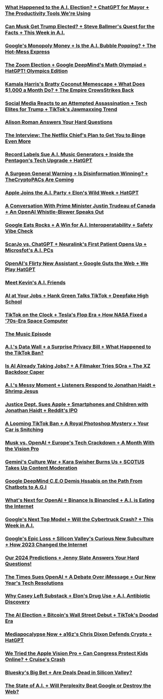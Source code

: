 ### [What Happened to the A.I. Election? + ChatGPT for Mayor + The Productivity Tools We're Using](https://open.spotify.com/episode/2FPbqia9zLMl5JScLybC95?si=fa8d0663da8b46d0)
### [Can Musk Get Trump Elected? + Steve Ballmer's Quest for the Facts + This Week in A.I.](https://open.spotify.com/episode/1chzM8HqNYxXRB1OHYeTiB?si=43396fadd8fe49db)
### [Google's Monopoly Money + Is the A.I. Bubble Popping? + The Hot-Mess Express](https://open.spotify.com/episode/17aqg76dDgtBEHjAUO0FUB?si=353f271d532a4232)
### [The Zoom Election + Google DeepMind's Math Olympiad + HatGPT! Olympics Edition](https://open.spotify.com/episode/18dgpzVWaIkMKVgfPdXQJL?si=d19da64447dc45a3)
### [Kamala Harris's Bratty Coconut Memescape + What Does $1,000 a Month Do? + The Empire CrowsStrikes Back](https://open.spotify.com/episode/1yrSS8xuFbOcEGgAks0mXr?si=5d30558695f74d56)
### [Social Media Reacts to an Attempted Assassination + Tech Elites for Trump + TikTok's Jawmaxxing Trend](https://open.spotify.com/episode/5IVFkYWBjVhNE2KaCBMxHK?si=31fd163d06ea4b58)
### [Alison Roman Answers Your Hard Questions](https://open.spotify.com/episode/4brrDnR3BY4ebwp3smNKmb?si=2ea54fa518f2421e)
### [The Interview: The Netflix Chief's Plan to Get You to Binge Even More](https://open.spotify.com/episode/4axQysU2ydtFxpxSKTDViZ?si=ea2857f42909458e)
### [Record Labels Sue A.I. Music Generators + Inside the Pentagon's Tech Upgrade + HatGPT](https://open.spotify.com/episode/5M9ctWtCMV7OBTmPBtXgVJ?si=9bdbfd445cb347d6)
### [A Surgeon General Warning + Is Disinformation Winning? + TheCryptoPACs Are Coming](https://open.spotify.com/episode/0jIEZxtfFJS0D73Zi68JWZ?si=54c7731a8ca54108)
### [Apple Joins the A.I. Party + Elon's Wild Week + HatGPT](https://open.spotify.com/episode/6ICUE5WVU9Vd18VIQ7i2cv?si=d0ae61bb80f74809)
### [A Conversation With Prime Minister Justin Trudeau of Canada + An OpenAI Whistle-Blower Speaks Out](https://open.spotify.com/episode/0XSVow0OAGzjMx4KUdFueA?si=39591af6296a429b)
### [Google Eats Rocks + A Win for A.I. Interoperatability + Safety Vibe Check](https://open.spotify.com/episode/5UF79Uu94ia0fwC32a89LU?si=cd96b2c6312f4939)
### [ScarJo vs. ChatGPT + Neuralink's First Patient Opens Up + Microsfot's A.I. PCs](https://open.spotify.com/episode/0hE4jZdwlDFzYFyfncyEXf?si=95b483ae718d4aa8)
### [OpenAI's Flirty New Assistant + Google Guts the Web + We Play HatGPT](https://open.spotify.com/episode/3NJ7x4aqm5lO3eOugsB2MF?si=5d9c0284cafd4c6d)
### [Meet Kevin's A.I. Friends](https://open.spotify.com/episode/7tY9qwmUcfl8quuQclilMs?si=b857b3376fd44f2e)
### [AI at Your Jobs + Hank Green Talks TikTok + Deepfake High School](https://open.spotify.com/episode/3VvOGD40CZ6vxybeUMhg5j?si=010e16e66939435c)
### [TikTok on the Clock + Tesla's Flop Era + How NASA Fixed a '70s-Era Space Computer](https://open.spotify.com/episode/7g7Iy7Kp5gdAsPK3zq84mi?si=9c10b64b0d4a45dd)
### [The Music Episode](https://open.spotify.com/episode/432Ox9zz4cxWuYJlvVfNkz?si=0be244dac4454780)
### [A.I.'s Data Wall + a Surprise Privacy Bill + What Happened to the TikTok Ban?](https://open.spotify.com/episode/2t1sS0mNbBmh9qIrSwlMsp?si=61406474b6d24430)
### [Is AI Already Taking Jobs? + A Filmaker Tries SOra + The XZ Backdoor Caper](https://open.spotify.com/episode/5jBmDIanjJ88spdKxP4eyt?si=3afb70de498241be)
### [A.I.'s Messy Moment + Listeners Respond to Jonathan Haidt + Shrimp Jesus](https://open.spotify.com/episode/63hPqmGY5M8G39vQDxWKrR?si=2806f10d530a4916)
### [Justice Dept. Sues Apple + Smartphones and Children with Jonathan Haidt + Reddit's IPO](https://open.spotify.com/episode/7pKdF6ef3bSFeIglOKoFEp?si=9b4a3fa04ffa4428)
### [A Looming TikTok Ban + A Royal Photoshop Mystery + Your Car is Snitching](https://open.spotify.com/episode/3KigWXbGFj6k4Rp6g5NA90?si=da870d01fc9a424a)
### [Musk vs. OpenAI + Europe's Tech Crackdown + A Month With the Vision Pro](https://open.spotify.com/episode/5WmjA94utGdZYyx78evb8B?si=420316a1f1964ef4)
### [Gemini's Culture War + Kara Swisher Burns Us + SCOTUS Takes Up Content Moderation](https://open.spotify.com/episode/1pyQDEpYUYkQPk6dlZaLSB?si=622ef20ceb7f4fbd)
### [Google DeepMind C.E.O Demis Hssabis on the Path From Chatbots to A.G.I](https://open.spotify.com/episode/1ZLCRv0grf4uHq0sFnbSAL?si=580f9a349fcd4d66)
### [What's Next for OpenAI + Binance Is Binancled + A.I. is Eating the Internet](https://open.spotify.com/episode/0NOWbPp8P2RCEgmW5tsMEM?si=dab2f380a14e46ef)
### [Google's Next Top Model + Will the Cybertruck Crash? + This Week in A.I.](https://open.spotify.com/episode/2CDsNYLtc3a5WmZcZqDsez?si=6a55e803139642ee)
### [Google's Epic Loss + Silicon Valley's Curious New Subculture + How 2023 Changed the Internet](https://open.spotify.com/episode/5mFZYEYt1icwDqzL8AO0ww?si=c172180807fb488e)
### [Our 2024 Predictions + Jenny Slate Answers Your Hard Questions!](https://open.spotify.com/episode/6UfUhyZ8dOU2QOPQfODPe0?si=015f70f8dfbf4f68)
### [The Times Sues OpenAI + A Debate Over iMessage + Our New Year's Tech Resolutions](https://open.spotify.com/episode/2FsTrsSL1bBVBFIeNKj5cp?si=97b13325a8024292)
### [Why Casey Left Substack + Elon's Drug Use + A.I. Antibiotic Discovery](https://open.spotify.com/episode/2DH68OEWdosyx4I4AVU2Lf?si=eb77651124a34538)
### [The AI Election + Bitcoin's Wall Street Debut + TikTok's Doodad Era](https://open.spotify.com/episode/5zP2qNLH5bXIQo9IzM9lVf?si=95c682424d694823)
### [Mediapocalypse Now + a16z's Chris Dixon Defends Crypto + HatGPT](https://open.spotify.com/episode/3vkfN4nXv6ueWWWiFyEvBa?si=8ede7996d6bc461d)
### [We Tried the Apple Vision Pro + Can Congress Protect Kids Online? + Cruise's Crash](https://open.spotify.com/episode/3EkRS75Gg36E0tXu2T0WQK?si=429e700de2e642aa)
### [Bluesky's Big Bet + Are Deals Dead in Silicon Valley?](https://open.spotify.com/episode/0qXi2DnBOCncEJBh9PVpjt?si=c31536c4134b4a3d)
### [The State of A.I. + Will Perplexity Beat Google or Destroy the Web?](https://open.spotify.com/episode/5DCBK5dTyqcV6sUiH4VLJL?si=b8c4ee5d7fc5422e)


